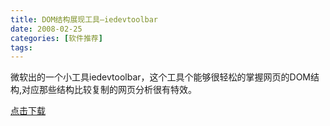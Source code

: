 ```yaml
---
title: DOM结构展现工具—iedevtoolbar
date: 2008-02-25
categories: [软件推荐]
tags:
---
```


微软出的一个小工具iedevtoolbar，这个工具个能够很轻松的掌握网页的DOM结构,对应那些结构比较复制的网页分析很有特效。

[点击下载](http://www.cnblogs.com/Files/oec2003/iedevtoolbar.rar)

